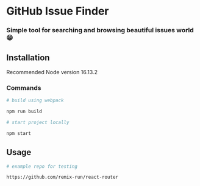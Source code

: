 # GitHub Issue Finder

### Simple tool for searching and browsing beautiful issues world 😁

## Installation

Recommended Node version 16.13.2

### Commands

```bash
# build using webpack

npm run build
```

```bash
# start project locally

npm start
```

## Usage

```bash
# example repo for testing

https://github.com/remix-run/react-router
```
